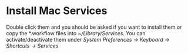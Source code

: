 # Install Mac Services
Double click them and you should be asked if you want to install them or copy the *.workflow files into *~/Library/Services*.
You can activate/deactivate them under *System Preferences -> Keyboard -> Shortcuts -> Services*